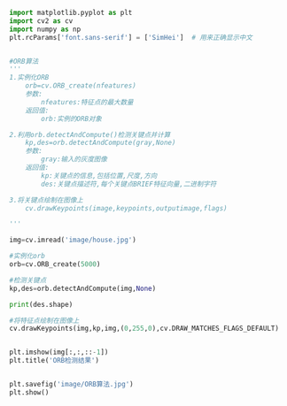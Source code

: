 
<BlogInfo id="1036" title="40.ORB算法" author="白日梦想猿" pv=0 read_times=0 pre_cost_time="0分40秒" category="图像处理" tag_list="['图像处理']" create_time="2021.08.16 09:22:11" update_time="2021.08.16 09:37:36" />

```python
import matplotlib.pyplot as plt
import cv2 as cv
import numpy as np
plt.rcParams['font.sans-serif'] = ['SimHei']  # 用来正确显示中文


#ORB算法
'''
1.实例化ORB
    orb=cv.ORB_create(nfeatures)
    参数:
        nfeatures:特征点的最大数量
    返回值:
        orb:实例的ORB对象

2.利用orb.detectAndCompute()检测关键点并计算
    kp,des=orb.detectAndCompute(gray,None)
    参数:
        gray:输入的灰度图像
    返回值:
        kp:关键点的信息,包括位置,尺度,方向
        des:关键点描述符,每个关键点BRIEF特征向量,二进制字符

3.将关键点绘制在图像上
    cv.drawKeypoints(image,keypoints,outputimage,flags)

'''

img=cv.imread('image/house.jpg')

#实例化orb
orb=cv.ORB_create(5000)

#检测关键点
kp,des=orb.detectAndCompute(img,None)

print(des.shape)

#将特征点绘制在图像上
cv.drawKeypoints(img,kp,img,(0,255,0),cv.DRAW_MATCHES_FLAGS_DEFAULT)


plt.imshow(img[:,:,::-1])
plt.title('ORB检测结果')


plt.savefig('image/ORB算法.jpg')
plt.show()

```
